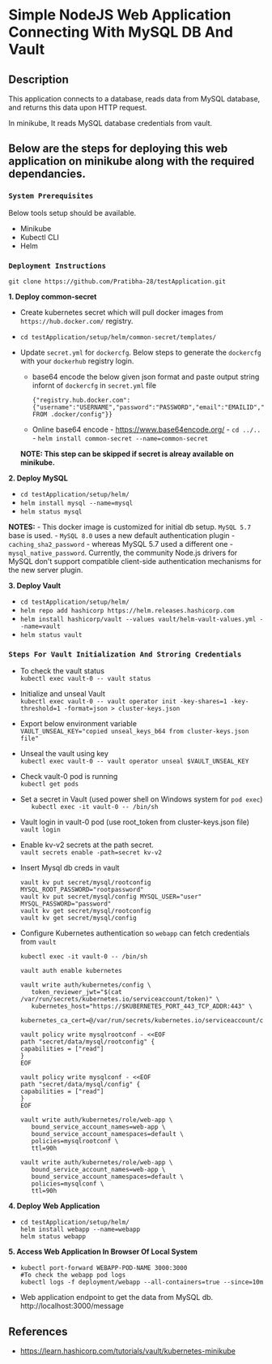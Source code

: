 # Simple NodeJS Web Application Connecting With MySQL DB And Vault

## Description

This application connects to a database, reads data from MySQL database, and returns this data upon HTTP request.

In minikube, It reads MySQL database credentials from vault. 

## Below are the steps for deploying this web application on minikube along with the required dependancies.


### `System Prerequisites`
Below tools setup should be available.
- Minikube
- Kubectl CLI
- Helm

### `Deployment Instructions`

```
git clone https://github.com/Pratibha-28/testApplication.git
```

**1. Deploy common-secret**
   - Create kubernetes secret which will pull docker images from `https://hub.docker.com/` registry.
   - ``` cd testApplication/setup/helm/common-secret/templates/ ```
   - Update `secret.yml` for `dockercfg`. Below steps to generate the `dockercfg` with your `dockerhub` registry login.
      - base64 encode the below given json format and paste output string infornt of `dockercfg` in `secret.yml` file
        ```
        {"registry.hub.docker.com":{"username":"USERNAME","password":"PASSWORD","email":"EMAILID","auth":"auth FROM .docker/config"}}
        ```
      - Online base64 encode - https://www.base64encode.org/
    - ``` cd ../.. ```
    - ``` helm install common-secret --name=common-secret ```

     **NOTE: This step can be skipped if secret is alreay available on minikube.**
    
**2. Deploy MySQL** 
  
   - ``` cd testApplication/setup/helm/ ```
   - ``` helm install mysql --name=mysql ```
   - ``` helm status mysql ```

   **NOTES:** 
     - This docker image is customized for initial db setup. `MySQL 5.7` base is used.
     - `MySQL 8.0` uses a new default authentication plugin - `caching_sha2_password` - whereas MySQL 5.7 used a different one - `mysql_native_password`. Currently, the community Node.js drivers for MySQL don't support compatible client-side authentication mechanisms for the new server plugin.

**3. Deploy Vault**
   - ``` cd testApplication/setup/helm/ ```
   - ``` helm repo add hashicorp https://helm.releases.hashicorp.com ```
   - ``` helm install hashicorp/vault --values vault/helm-vault-values.yml --name=vault ```
   - ``` helm status vault ```

   ### `Steps For Vault Initialization And Stroring Credentials`
      
   - To check the vault status  
     ``` kubectl exec vault-0 -- vault status ```
         
   - Initialize and unseal Vault  
     ``` kubectl exec vault-0 -- vault operator init -key-shares=1 -key-threshold=1 -format=json > cluster-keys.json ```

   - Export below environment variable  
     ``` VAULT_UNSEAL_KEY="copied unseal_keys_b64 from cluster-keys.json file" ```

   - Unseal the vault using key  
     ``` kubectl exec vault-0 -- vault operator unseal $VAULT_UNSEAL_KEY ```

   - Check vault-0 pod is running  
     ``` kubectl get pods ```

   - Set a secret in Vault (used power shell on Windows system for `pod exec`)  
     ```	kubectl exec -it vault-0 -- /bin/sh ```  
     
   - Vault login in vault-0 pod (use root_token from cluster-keys.json file)  
     ``` vault login  ```
   
   - Enable kv-v2 secrets at the path secret.  
     ``` vault secrets enable -path=secret kv-v2 ```  
     
   - Insert Mysql db creds in vault 
     ``` 
     vault kv put secret/mysql/rootconfig MYSQL_ROOT_PASSWORD="rootpassword"  
     vault kv put secret/mysql/config MYSQL_USER="user" MYSQL_PASSWORD="password"  
     vault kv get secret/mysql/rootconfig  
     vault kv get secret/mysql/config  
     ```  
     
   - Configure Kubernetes authentication so `webapp` can fetch credentials from `vault`  
     ```
     kubectl exec -it vault-0 -- /bin/sh 
     
     vault auth enable kubernetes  
     
     vault write auth/kubernetes/config \
        token_reviewer_jwt="$(cat /var/run/secrets/kubernetes.io/serviceaccount/token)" \
        kubernetes_host="https://$KUBERNETES_PORT_443_TCP_ADDR:443" \
        kubernetes_ca_cert=@/var/run/secrets/kubernetes.io/serviceaccount/ca.crt

     vault policy write mysqlrootconf - <<EOF
     path "secret/data/mysql/rootconfig" {
     capabilities = ["read"]
     }
     EOF

     vault policy write mysqlconf - <<EOF
     path "secret/data/mysql/config" {
     capabilities = ["read"]
     }
     EOF

     vault write auth/kubernetes/role/web-app \
        bound_service_account_names=web-app \
        bound_service_account_namespaces=default \
        policies=mysqlrootconf \
        ttl=90h
        
     vault write auth/kubernetes/role/web-app \
        bound_service_account_names=web-app \
        bound_service_account_namespaces=default \
        policies=mysqlconf \
        ttl=90h
     ```

**4. Deploy Web Application** 
  
   - ``` 
     cd testApplication/setup/helm/
     helm install webapp --name=webapp
     helm status webapp
     ```
**5. Access Web Application In Browser Of Local System** 

   - ``` 
     kubectl port-forward WEBAPP-POD-NAME 3000:3000
     #To check the webapp pod logs
     kubectl logs -f deployment/webapp --all-containers=true --since=10m
     ```
   - Web application endpoint to get the data from MySQL db.  
     http://localhost:3000/message


## References  
- https://learn.hashicorp.com/tutorials/vault/kubernetes-minikube
